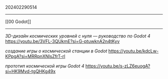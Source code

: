 202402290514
***
[[00 Godot]]
***
*3D-дизайн космических уровней с нуля — руководство по Godot 4*
https://youtu.be/3VFL-3QUkmE?si=G-ptuwknA2n4tKyv

*создание игры о космической станции в Godot*
https://youtu.be/kdcLw-KPpgA?si=MRRpnXNlsZfrT-rl

*прототип космической игры Godot 4*
https://youtu.be/s-zLZ6euogA?si=HK9Mvd-tgQHKg49x